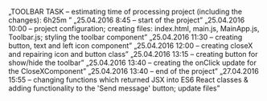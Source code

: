 ﻿„TOOLBAR TASK – estimating time of processing project (including the changes): 6h25m ” 
„25.04.2016 8:45 – start of the project” 
„25.04.2016 10:00 – project configuration; creating files: index.html, main.js, MainApp.js, Toolbar.js; styling the toolbar component” 
„25.04.2016 11:30 – creating button, text and left icon component” 
„25.04.2016 12:00 – creating closeX and repairing icon and button class” 
„25.04.2016 13:15 – creating button for show/hide the toolbar” 
„25.04.2016 13:40 – creating the onClick update for the CloseXComponent” 
„25.04.2016 13:40 – end of the project” 
„27.04.2016 15:55 – changing functions which returned JSX into ES6 React classes & adding functionality to the 'Send message' button; update files” 

